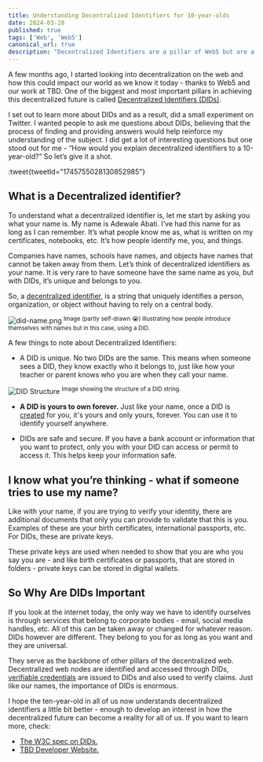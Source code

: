 ```yaml
---
title: Understanding Decentralized Identifiers for 10-year-olds
date: 2024-03-28
published: true
tags: ['Web', 'Web5']
canonical_url: true
description: "Decentralized Identifiers are a pillar of Web5 but are a new concept for many. In this article, I take a stab at explaining it like I would to a ten-year-old."
---
```


A few months ago, I started looking into decentralization on the web and how this could impact our world as we know it today - thanks to Web5 and our work at TBD. One of the biggest and most important pillars in achieving this decentralized future is called [Decentralized Identifiers (DIDs)](https://www.w3.org/TR/did-core/).

I set out to learn more about DIDs and as a result, did a small experiment on Twitter. I wanted people to ask me questions about DIDs, believing that the process of finding and providing answers would help reinforce my understanding of the subject. I did get a lot of interesting questions but one stood out for me - “How would you explain decentralized identifiers to a 10-year-old?” So let’s give it a shot.

<!-- ![Tweet asking Ace to explain decentralized identifiers](../images/dids/did-tweet.png)
<sup>[Tweet](https://x.com/wemimoyela/status/1745755028130852985?s=20
) asking me to explain decentralized identifiers</sup> -->

:tweet{tweetId="1745755028130852985"}


## What is a Decentralized identifier?

To understand what a decentralized identifier is, let me start by asking you what your name is. My name is Adewale Abati. I’ve had this name for as long as I can remember. It’s what people know me as, what is written on my certificates, notebooks, etc. It’s how people identify me, you, and things.

Companies have names, schools have names, and objects have names that cannot be taken away from them. Let’s think of decentralized identifiers as your name. It is very rare to have someone have the same name as you, but with DIDs, it’s unique and belongs to you.

So, a [decentralized identifier](https://www.w3.org/TR/did-core/), is a string that uniquely identifies a person, organization, or object without having to rely on a central body.

![did-name.png](../images/dids/did-name.png)
<sup>Image (partly self-drawn 😭) illustrating how people introduce themselves with names but in this case, using a DID.</sup>


A few things to note about Decentralized Identifiers:

- A DID is unique. No two DIDs are the same. This means when someone sees a DID, they know exactly who it belongs to, just like how your teacher or parent knows who you are when they call your name.

![DID Structure](https://developer.tbd.website/assets/images/did-example-3cbace2fb7e64481dc63db9354c1b236.png)
<sup>Image showing the structure of a DID string.</sup>

- **A DID is yours to own forever.** Just like your name, once a DID is [created](https://developer.tbd.website/docs/web5/build/decentralized-identifiers/how-to-create-did) for you, it's yours and only yours, forever. You can use it to identify yourself anywhere.

- DIDs are safe and secure. If you have a bank account or information that you want to protect, only you with your DID can access or permit to access it. This helps keep your information safe.

## I know what you’re thinking - what if someone tries to use my name?

Like with your name, if you are trying to verify your identity, there are additional documents that only you can provide to validate that this is you. Examples of these are your birth certificates, international passports, etc. For DIDs, these are private keys.

These private keys are used when needed to show that you are who you say you are - and like birth certificates or passports, that are stored in folders - private keys can be stored in digital wallets.

## So Why Are DIDs Important

If you look at the internet today, the only way we have to identify ourselves is through services that belong to corporate bodies - email, social media handles, etc. All of this can be taken away or changed for whatever reason. DIDs however are different. They belong to you for as long as you want and they are universal.

They serve as the backbone of other pillars of the decentralized web. Decentralized web nodes are identified and accessed through DIDs, [verifiable credentials](https://verifiablecredentials.dev/) are issued to DIDs and also used to verify claims. Just like our names, the importance of DIDs is enormous.

I hope the ten-year-old in all of us now understands decentralized identifiers a little bit better - enough to develop an interest in how the decentralized future can become a reality for all of us. If you want to learn more, check:

- [The W3C spec on DIDs.](https://www.w3.org/TR/did-core/)
- [TBD Developer Website.](https://developer.tbd.website/docs/web5/learn/decentralized-identifiers)